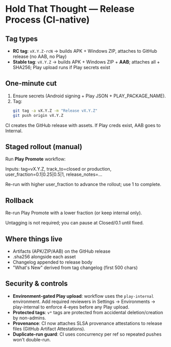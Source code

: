 # Hold That Thought — Release Process (CI-native)

## Tag types
- **RC tag**: `vX.Y.Z-rcN` → builds APK + Windows ZIP, attaches to GitHub release (no AAB, no Play)
- **Stable tag**: `vX.Y.Z` → builds APK + Windows ZIP + **AAB**; attaches all + SHA256; Play upload runs if Play secrets exist

## One-minute cut
1. Ensure secrets (Android signing + Play JSON + PLAY_PACKAGE_NAME).
2. Tag:
   ```bash
   git tag -a vX.Y.Z -m "Release vX.Y.Z"
   git push origin vX.Y.Z
   ```

CI creates the GitHub release with assets. If Play creds exist, AAB goes to Internal.

## Staged rollout (manual)

Run **Play Promote** workflow:

Inputs: tag=vX.Y.Z, track_to=closed or production, user_fraction=0.1|0.25|0.5|1, release_notes=...

Re-run with higher user_fraction to advance the rollout; use 1 to complete.

## Rollback

Re-run Play Promote with a lower fraction (or keep internal only).

Untagging is not required; you can pause at Closed/0.1 until fixed.

## Where things live

- Artifacts (APK/ZIP/AAB) on the GitHub release
- .sha256 alongside each asset
- Changelog appended to release body
- "What's New" derived from tag changelog (first 500 chars)

## Security & controls
- **Environment-gated Play upload**: workflow uses the `play-internal` environment. Add required reviewers in Settings → Environments → play-internal to enforce 4-eyes before any Play upload.
- **Protected tags**: `v*` tags are protected from accidental deletion/creation by non-admins.
- **Provenance**: CI now attaches SLSA provenance attestations to release files (GitHub Artifact Attestations).
- **Duplicate-run guard**: CI uses concurrency per ref so repeated pushes won't double-run.